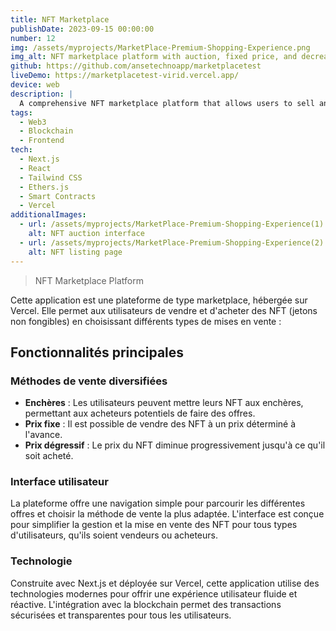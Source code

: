 ```yaml
---
title: NFT Marketplace
publishDate: 2023-09-15 00:00:00
number: 12
img: /assets/myprojects/MarketPlace-Premium-Shopping-Experience.png
img_alt: NFT marketplace platform with auction, fixed price, and decreasing price options
github: https://github.com/ansetechnoapp/marketplacetest
liveDemo: https://marketplacetest-virid.vercel.app/
device: web
description: |
  A comprehensive NFT marketplace platform that allows users to sell and buy NFTs through various sale methods including auctions, fixed price, and decreasing price options.
tags:
  - Web3
  - Blockchain
  - Frontend
tech:
  - Next.js
  - React
  - Tailwind CSS
  - Ethers.js
  - Smart Contracts
  - Vercel
additionalImages:
  - url: /assets/myprojects/MarketPlace-Premium-Shopping-Experience(1).png
    alt: NFT auction interface
  - url: /assets/myprojects/MarketPlace-Premium-Shopping-Experience(2).png
    alt: NFT listing page
---
```


> NFT Marketplace Platform

Cette application est une plateforme de type marketplace, hébergée sur Vercel. Elle permet aux utilisateurs de vendre et d'acheter des NFT (jetons non fongibles) en choisissant différents types de mises en vente :

## Fonctionnalités principales

### Méthodes de vente diversifiées
- **Enchères** : Les utilisateurs peuvent mettre leurs NFT aux enchères, permettant aux acheteurs potentiels de faire des offres.
- **Prix fixe** : Il est possible de vendre des NFT à un prix déterminé à l'avance.
- **Prix dégressif** : Le prix du NFT diminue progressivement jusqu'à ce qu'il soit acheté.

### Interface utilisateur
La plateforme offre une navigation simple pour parcourir les différentes offres et choisir la méthode de vente la plus adaptée. L'interface est conçue pour simplifier la gestion et la mise en vente des NFT pour tous types d'utilisateurs, qu'ils soient vendeurs ou acheteurs.

### Technologie
Construite avec Next.js et déployée sur Vercel, cette application utilise des technologies modernes pour offrir une expérience utilisateur fluide et réactive. L'intégration avec la blockchain permet des transactions sécurisées et transparentes pour tous les utilisateurs.
